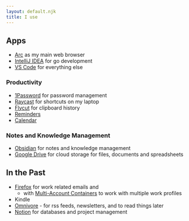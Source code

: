 ```yaml
---
layout: default.njk
title: I use
---
```


## Apps

- [Arc](https://arc.net/) as my main web browser
- [IntelliJ IDEA](https://www.jetbrains.com/idea/) for go development
- [VS Code](https://code.visualstudio.com/) for everything else

### Productivity

- [1Password](https://1password.com/) for password management
- [Raycast](https://raycast.com/) for shortcuts on my laptop
- [Flycut](https://github.com/TermiT/Flycut) for clipboard history
- [Reminders](https://en.wikipedia.org/wiki/Reminders_(Apple))
- [Calendar](https://en.wikipedia.org/wiki/Calendar_(Apple))

### Notes and Knowledge Management

- [Obsidian](https://obsidian.md/) for notes and knowledge management
- [Google Drive](https://www.google.com/drive/) for cloud storage for files, documents and spreadsheets

## In the Past

- [Firefox](https://www.mozilla.org/en-US/firefox/) for work related emails and
  - with [Multi-Account Containers](https://addons.mozilla.org/en-US/firefox/addon/multi-account-containers/) to work with multiple work profiles
- Kindle
- [Omnivore](https://omnivore.app/) - for rss feeds, newsletters, and to read things later
- [Notion](https://www.notion.so/) for databases and project management
